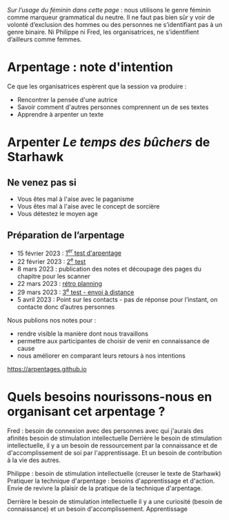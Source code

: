 _Sur l’usage du féminin dans cette page_ : nous utilisons le genre féminin comme marqueur grammatical du neutre.
Il ne faut pas bien sûr y voir de volonté d’exclusion des hommes ou des personnes ne s’identifiant pas à un genre binaire.
Ni Philippe ni Fred, les organisatrices, ne s’identifient d’ailleurs comme femmes.

# Arpentage : note d'intention

Ce que les organisatrices espèrent que la session va produire :
* Rencontrer la pensée d'une autrice
* Savoir comment d'autres personnes comprennent un de ses textes
* Apprendre à arpenter un texte

# Arpenter _Le temps des bûchers_ de Starhawk

## Ne venez pas si
* Vous êtes mal à l'aise avec le paganisme
* Vous êtes mal à l'aise avec le concept de sorcière
* Vous détestez le moyen age

## Préparation de l’arpentage

- 15 février 2023 : [1<sup>er</sup> test d'arpentage](2023-02-15-notes-de-travail.md)
- 22 février 2023 : [2<sup>e</sup> test](2023-02-22-préparation_le_temps_des_bûchers.md)
- 8 mars 2023 : publication des notes et découpage des pages du chapitre pour les scanner
- 22 mars 2023 : [rétro planning](2023-03-22-rétro-planning.md)
- 29 mars 2023 : [3<sup>e</sup> test - envoi à distance](2023-03-29-test-avec-envoi-à-distance.md)
- 5 avril 2023 : Point sur les contacts - pas de réponse pour l’instant, on contacte donc d’autres personnes

Nous publions nos notes pour :

* rendre visible la manière dont nous travaillons
* permettre aux participantes de choisir de venir en connaissance de cause
* nous améliorer en comparant leurs retours à nos intentions

https://arpentages.github.io

# Quels besoins nourissons-nous en organisant cet arpentage ?

Fred : besoin de connexion avec des personnes avec qui j'aurais des afinités
besoin de stimulation intellectuelle
Derrière le besoin de stimulation intellectuelle, il y a un besoin de ressourcement par la connaissance et de d'accomplissement de soi par l'apprentissage. Et un besoin de contribution à la vie des autres.

Philippe : besoin de stimulation intellectuelle (creuser le texte de Starhawk)
Pratiquer la technique d'arpentage : besoins d'apprentissage et d'action. Envie de revivre la plaisir de la pratique de la technique d'arpentage.

Derrière le besoin de stimulation intellectuelle il y a une curiosité (besoin de connaissance) et un besoin d'accomplissement.
Apprentissage
